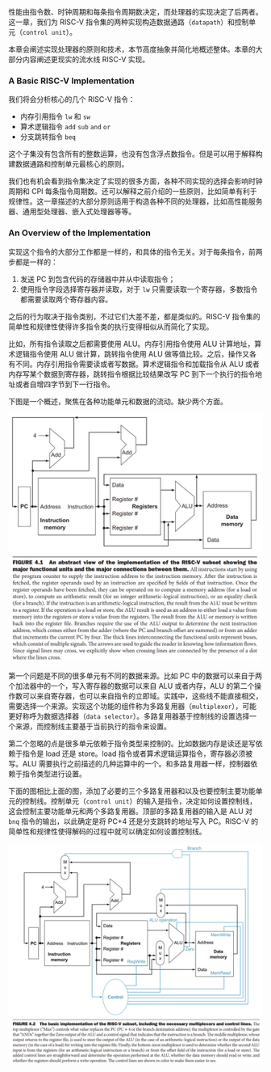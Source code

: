 性能由指令数、时钟周期和每条指令周期数决定，而处理器的实现决定了后两者。这一章，我们为 RISC-V 指令集的两种实现构造数据通路（`datapath`）和控制单元（`control unit`）。

本章会阐述实现处理器的原则和技术，本节高度抽象并简化地概述整体。本章的大部分内容阐述更现实的流水线 RISC-V 实现。

### A Basic RISC-V Implementation
我们将会分析核心的几个 RISC-V 指令：
* 内存引用指令 `lw` 和 `sw`
* 算术逻辑指令 `add` `sub` `and` `or`
* 分支跳转指令 `beq`

这个子集没有包含所有的整数运算，也没有包含浮点数指令。但是可以用于解释构建数据通路和控制单元最核心的原则。

我们也有机会看到指令集决定了实现的很多方面，各种不同实现的选择会影响时钟周期和 CPI 每条指令周期数。还可以解释之前介绍的一些原则，比如简单有利于规律性。这一章描述的大部分原则适用于构造各种不同的处理器，比如高性能服务器、通用型处理器、嵌入式处理器等等。

### An Overview of the Implementation
实现这个指令的大部分工作都是一样的，和具体的指令无关。对于每条指令，前两步都是一样的：
1. 发送 PC 到包含代码的存储器中并从中读取指令；
2. 使用指令字段选择寄存器并读取，对于 `lw` 只需要读取一个寄存器，多数指令都需要读取两个寄存器内容。

之后的行为取决于指令类别，不过它们大差不差，都是类似的。RISC-V 指令集的简单性和规律性使得许多指令类的执行变得相似从而简化了实现。

比如，所有指令读取之后都需要使用 ALU。内存引用指令使用 ALU 计算地址，算术逻辑指令使用 ALU 做计算，跳转指令使用 ALU 做等值比较。之后，操作又各有不同。内存引用指令需要读或者写数据。算术逻辑指令和加载指令从 ALU 或者内存写某个数据到寄存器，跳转指令根据比较结果改写 PC 到下一个执行的指令地址或者自增四字节到下一行指令。

下图是一个概述，聚焦在各种功能单元和数据的流动。缺少两个方面。

![](0101.png)

第一个问题是不同的很多单元有不同的数据来源。比如 PC 中的数据可以来自于两个加法器中的一个，写入寄存器的数据可以来自 ALU 或者内存，ALU 的第二个操作数可以来自寄存器，也可以来自指令的立即域。实践中，这些线不能直接相交，需要选择一个来源。实现这个功能的组件称为多路复用器（`multiplexor`），可能更好称呼为数据选择器（`data selector`）。多路复用器基于控制线的设置选择一个来源，而控制线主要基于当前执行的指令来设置。

第二个忽略的点是很多单元依赖于指令类型来控制的。比如数据内存是读还是写依赖于指令是 load 还是 store。load 指令或者算术逻辑运算指令，寄存器必须被写。ALU 需要执行之前描述的几种运算中的一个。和多路复用器一样，控制器依赖于指令类型进行设置。

下面的图相比上面的图，添加了必要的三个多路复用器和以及也要控制主要功能单元的控制线。控制单元（`control unit`）的输入是指令，决定如何设置控制线，这会控制主要功能单元和两个多路复用器。顶部的多路复用器的输入是 ALU 对 `bnq` 指令的输出，以此确定是将 PC+4 还是分支跳转的地址写入 PC。RISC-V 的简单性和规律性使得解码的过程中就可以确定如何设置控制线。

![](0102.png)

